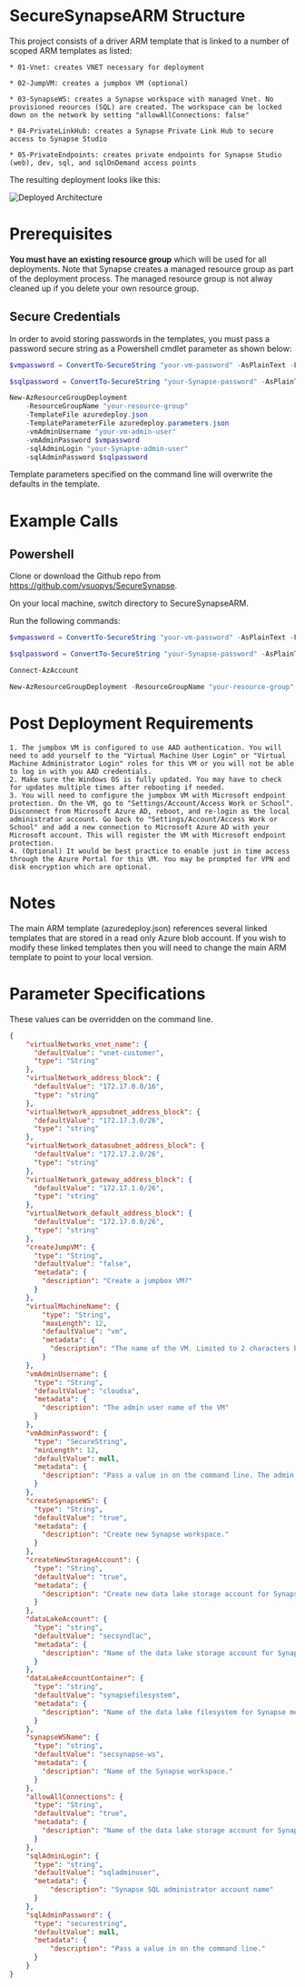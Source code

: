# SecureSynapseARM Structure

This project consists of a driver ARM template that is linked to a number of scoped ARM templates as listed:
```
* 01-Vnet: creates VNET necessary for deployment

* 02-JumpVM: creates a jumpbox VM (optional)

* 03-SynapseWS: creates a Synapse workspace with managed Vnet. No provisioned reources (SQL) are created. The workspace can be locked down on the network by setting "allowAllConnections: false"

* 04-PrivateLinkHub: creates a Synapse Private Link Hub to secure access to Synapse Studio

* 05-PrivateEndpoints: creates private endpoints for Synapse Studio (web), dev, sql, and sqlOnDemand access points
```

The resulting deployment looks like this:

![Deployed Architecture](images/deployedArchitecture.png?raw=true "Architecture")

# Prerequisites
**You must have an existing resource group** which will be used for all deployments. Note that Synapse creates a managed resource group as part of the deployment process. The managed resource group is not alway cleaned up if you delete your own resource group.

## Secure Credentials
In order to avoid storing passwords in the templates, you must pass a password secure string as a Powershell cmdlet parameter as shown below:
```powershell
$vmpassword = ConvertTo-SecureString "your-vm-password" -AsPlainText -Force

$sqlpassword = ConvertTo-SecureString "your-Synapse-password" -AsPlainText -Force

New-AzResourceGroupDeployment
    -ResourceGroupName "your-resource-group"
    -TemplateFile azuredeploy.json
    -TemplateParameterFile azuredeploy.parameters.json
    -vmAdminUsername "your-vm-admin-user"
    -vmAdminPassword $vmpassword
    -sqlAdminLogin "your-Synapse-admin-user"
    -sqlAdminPassword $sqlpassword
```

Template parameters specified on the command line will overwrite the defaults in the template.

# Example Calls

## Powershell
Clone or download the Github repo from https://github.com/vsuopys/SecureSynapse.

On your local machine, switch directory to SecureSynapseARM.

Run the following commands:

```powershell
$vmpassword = ConvertTo-SecureString "your-vm-password" -AsPlainText -Force

$sqlpassword = ConvertTo-SecureString "your-Synapse-password" -AsPlainText -Force

Connect-AzAccount

New-AzResourceGroupDeployment -ResourceGroupName "your-resource-group" -Name "your-deployment-name" -TemplateFile azuredeploy.json -TemplateParameterFile azuredeploy.parameters.json -vmAdminUsername "your-vm-admin-user" -vmAdminPassword $vmpassword -sqlAdminLogin "your-Synapse-admin-user" -sqlAdminPassword $sqlpassword -allowAllConnections "false" -createJumpVM "true"
```

# Post Deployment Requirements
```
1. The jumpbox VM is configured to use AAD authentication. You will need to add yourself to the "Virtual Machine User Login" or "Virtual Machine Administrator Login" roles for this VM or you will not be able to log in with you AAD credentials.
2. Make sure the Windows OS is fully updated. You may have to check for updates multiple times after rebooting if needed.
3. You will need to configure the jumpbox VM with Microsoft endpoint protection. On the VM, go to "Settings/Account/Access Work or School". Disconnect from Microsoft Azure AD, reboot, and re-login as the local administrator account. Go back to "Settings/Account/Access Work or School" and add a new connection to Microsoft Azure AD with your Microsoft account. This will register the VM with Microsoft endpoint protection.
4. (Optional) It would be best practice to enable just in time access through the Azure Portal for this VM. You may be prompted for VPN and disk encryption which are optional.
```

# Notes
The main ARM template (azuredeploy.json) references several linked templates that are stored in a read only Azure blob account. If you wish to modify these linked templates then you will need to change the main ARM template to point to your local version.

# Parameter Specifications
These values can be overridden on the command line.

```json
{
    "virtualNetworks_vnet_name": {
      "defaultValue": "vnet-customer",
      "type": "String"
    },
    "virtualNetwork_address_block": {
      "defaultValue": "172.17.0.0/16",
      "type": "string"
    },
    "virtualNetwork_appsubnet_address_block": {
      "defaultValue": "172.17.3.0/26",
      "type": "string"
    },
    "virtualNetwork_datasubnet_address_block": {
      "defaultValue": "172.17.2.0/26",
      "type": "string"
    },
    "virtualNetwork_gateway_address_block": {
      "defaultValue": "172.17.1.0/26",
      "type": "string"
    },
    "virtualNetwork_default_address_block": {
      "defaultValue": "172.17.0.0/26",
      "type": "string"
    },
    "createJumpVM": {
      "type": "String",
      "defaultValue": "false",
      "metadata": {
        "description": "Create a jumpbox VM?"
      }
    },
    "virtualMachineName": {
        "type": "String",
        "maxLength": 12,
        "defaultValue": "vm",    
        "metadata": {
          "description": "The name of the VM. Limited to 2 characters because a unique string is appendedin the template."
        }
    },
    "vmAdminUsername": {
      "type": "String",
      "defaultValue": "cloudsa",
      "metadata": {
        "description": "The admin user name of the VM"
      }
    },
    "vmAdminPassword": {
      "type": "SecureString",
      "minLength": 12,
      "defaultValue": null,
      "metadata": {
        "description": "Pass a value in on the command line. The admin password of the VM, 12 characters minimum."
      }
    },
    "createSynapseWS": {
      "type": "String",
      "defaultValue": "true",
      "metadata": {
        "description": "Create new Synapse workspace."
      }
    },
    "createNewStorageAccount": {
      "type": "String",
      "defaultValue": "true",
      "metadata": {
        "description": "Create new data lake storage account for Synapse metadata."
      }
    },
    "dataLakeAccount": {
      "type": "string",
      "defaultValue": "secsyndlac",
      "metadata": {
        "description": "Name of the data lake storage account for Synapse metadata."
      }
    },
    "dataLakeAccountContainer": {
      "type": "string",
      "defaultValue": "synapsefilesystem",
      "metadata": {
        "description": "Name of the data lake filesystem for Synapse metadata."
      }
    },
    "synapseWSName": {
      "type": "string",
      "defaultValue": "secsynapse-ws",
      "metadata": {
        "description": "Name of the Synapse workspace."
      }
    },
    "allowAllConnections": {
      "type": "String",
      "defaultValue": "true",
      "metadata": {
        "description": "Name of the data lake storage account for Synapse metadata."
      }
    },
    "sqlAdminLogin": {
      "type": "string",
      "defaultValue": "sqladminuser",
      "metadata": {
          "description": "Synapse SQL administrator account name"
      }
    },
    "sqlAdminPassword": {
      "type": "securestring",
      "defaultValue": null,
      "metadata": {
          "description": "Pass a value in on the command line."
      }
    }
}
```